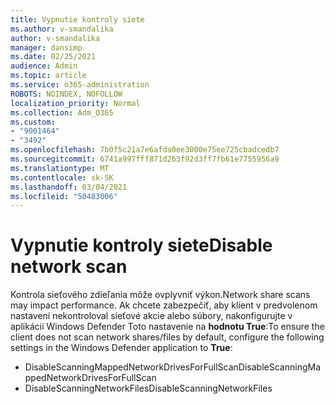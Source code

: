```yaml
---
title: Vypnutie kontroly siete
ms.author: v-smandalika
author: v-smandalika
manager: dansimp
ms.date: 02/25/2021
audience: Admin
ms.topic: article
ms.service: o365-administration
ROBOTS: NOINDEX, NOFOLLOW
localization_priority: Normal
ms.collection: Adm_O365
ms.custom:
- "9001464"
- "3492"
ms.openlocfilehash: 7b0f5c21a7e6afda0ee3000e75ee725cbadcedb7
ms.sourcegitcommit: 6741a997fff871d263f92d3ff7fb61e7755956a9
ms.translationtype: MT
ms.contentlocale: sk-SK
ms.lasthandoff: 03/04/2021
ms.locfileid: "50483006"
---
```

# <a name="disable-network-scan"></a><span data-ttu-id="c7e6c-102">Vypnutie kontroly siete</span><span class="sxs-lookup"><span data-stu-id="c7e6c-102">Disable network scan</span></span>

<span data-ttu-id="c7e6c-103">Kontrola sieťového zdieľania môže ovplyvniť výkon.</span><span class="sxs-lookup"><span data-stu-id="c7e6c-103">Network share scans may impact performance.</span></span>  <span data-ttu-id="c7e6c-104">Ak chcete zabezpečiť, aby klient v predvolenom nastavení nekontroloval sieťové akcie alebo súbory, nakonfigurujte v aplikácii Windows Defender Toto nastavenie na **hodnotu True**:</span><span class="sxs-lookup"><span data-stu-id="c7e6c-104">To ensure the client does not scan network shares/files by default, configure the following settings in the Windows Defender application to **True**:</span></span>

- <span data-ttu-id="c7e6c-105">DisableScanningMappedNetworkDrivesForFullScan</span><span class="sxs-lookup"><span data-stu-id="c7e6c-105">DisableScanningMappedNetworkDrivesForFullScan</span></span>
- <span data-ttu-id="c7e6c-106">DisableScanningNetworkFiles</span><span class="sxs-lookup"><span data-stu-id="c7e6c-106">DisableScanningNetworkFiles</span></span>
